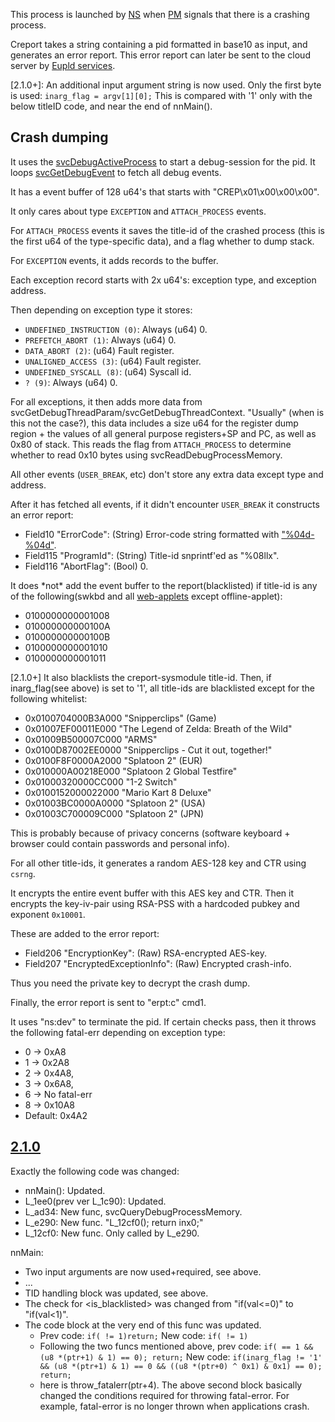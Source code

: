 This process is launched by [NS](NS%20Services.md "wikilink") when
[PM](Process%20Manager%20services.md "wikilink") signals that there is a
crashing process.

Creport takes a string containing a pid formatted in base10 as input,
and generates an error report. This error report can later be sent to
the cloud server by [Eupld services](Eupld%20services.md "wikilink").

\[2.1.0+\]: An additional input argument string is now used. Only the
first byte is used: `inarg_flag = argv[1][0];` This is compared with '1'
only with the below titleID code, and near the end of nnMain().

## Crash dumping

It uses the [svcDebugActiveProcess](SVC.md "wikilink") to start a
debug-session for the pid. It loops
[svcGetDebugEvent](SVC.md "wikilink") to fetch all debug events.

It has a event buffer of 128 u64's that starts with
"CREP\\x01\\x00\\x00\\x00".

It only cares about type `EXCEPTION` and `ATTACH_PROCESS` events.

For `ATTACH_PROCESS` events it saves the title-id of the crashed process
(this is the first u64 of the type-specific data), and a flag whether to
dump stack.

For `EXCEPTION` events, it adds records to the buffer.

Each exception record starts with 2x u64's: exception type, and
exception address.

Then depending on exception type it stores:

  - `UNDEFINED_INSTRUCTION (0)`: Always (u64) 0.
  - `PREFETCH_ABORT (1)`: Always (u64) 0.
  - `DATA_ABORT (2)`: (u64) Fault register.
  - `UNALIGNED_ACCESS (3)`: (u64) Fault register.
  - `UNDEFINED_SYSCALL (8)`: (u64) Syscall id.
  - `? (9)`: Always (u64) 0.

For all exceptions, it then adds more data from
svcGetDebugThreadParam/svcGetDebugThreadContext. "Usually" (when is this
not the case?), this data includes a size u64 for the register dump
region + the values of all general purpose registers+SP and PC, as well
as 0x80 of stack. This reads the flag from `ATTACH_PROCESS` to determine
whether to read 0x10 bytes using svcReadDebugProcessMemory.

All other events (`USER_BREAK`, etc) don't store any extra data except
type and address.

After it has fetched all events, if it didn't encounter `USER_BREAK` it
constructs an error report:

  - Field10 "ErrorCode": (String) Error-code string formatted with
    ["%04d-%04d"](Error%20codes.md "wikilink").
  - Field115 "ProgramId": (String) Title-id snprintf'ed as "%08llx".
  - Field116 "AbortFlag": (Bool) 0.

It does \*not\* add the event buffer to the report(blacklisted) if
title-id is any of the following(swkbd and all
[web-applets](Internet%20Browser.md "wikilink") except offline-applet):

  - 0100000000001008
  - 010000000000100A
  - 010000000000100B
  - 0100000000001010
  - 0100000000001011

\[2.1.0+\] It also blacklists the creport-sysmodule title-id. Then, if
inarg\_flag(see above) is set to '1', all title-ids are blacklisted
except for the following whitelist:

  - 0x0100704000B3A000 "Snipperclips" (Game)
  - 0x01007EF00011E000 "The Legend of Zelda: Breath of the Wild"
  - 0x01009B500007C000 "ARMS"
  - 0x0100D87002EE0000 "Snipperclips - Cut it out, together\!"
  - 0x0100F8F0000A2000 "Splatoon 2" (EUR)
  - 0x010000A00218E000 "Splatoon 2 Global Testfire"
  - 0x01000320000CC000 "1-2 Switch"
  - 0x0100152000022000 "Mario Kart 8 Deluxe"
  - 0x01003BC0000A0000 "Splatoon 2" (USA)
  - 0x01003C700009C000 "Splatoon 2" (JPN)

This is probably because of privacy concerns (software keyboard +
browser could contain passwords and personal info).

For all other title-ids, it generates a random AES-128 key and CTR using
`csrng`.

It encrypts the entire event buffer with this AES key and CTR. Then it
encrypts the key-iv-pair using RSA-PSS with a hardcoded pubkey and
exponent `0x10001`.

These are added to the error report:

  - Field206 "EncryptionKey": (Raw) RSA-encrypted AES-key.
  - Field207 "EncryptedExceptionInfo": (Raw) Encrypted crash-info.

Thus you need the private key to decrypt the crash dump.

Finally, the error report is sent to "erpt:c" cmd1.

It uses "ns:dev" to terminate the pid. If certain checks pass, then it
throws the following fatal-err depending on exception type:

  - 0 -\> 0xA8
  - 1 -\> 0x2A8
  - 2 -\> 0x4A8,
  - 3 -\> 0x6A8,
  - 6 -\> No fatal-err
  - 8 -\> 0x10A8
  - Default: 0x4A2

## [2.1.0](2.1.0.md "wikilink")

Exactly the following code was changed:

  - nnMain(): Updated.
  - L\_1ee0(prev ver L\_1c90): Updated.
  - L\_ad34: New func, svcQueryDebugProcessMemory.
  - L\_e290: New func. "L\_12cf0(<inparams>); return inx0;"
  - L\_12cf0: New func. Only called by L\_e290.

nnMain:

  - Two input arguments are now used+required, see above.
  - ...
  - TID handling block was updated, see above.
  - The check for <is_blacklisted> was changed from
    "if(val\<=0)<branch>" to "if(val\<1)<branch>".
  - The code block at the very end of this func was updated.
      - Prev code: `if(`<loadedval>` != 1)return;` New code:
        `if(`<loadedval>`
        != 1)`<jump over the two following func calls which are the same as prev ver>
      - Following the two funcs mentioned above, prev code:
        `if(`<loadedval>` == 1 && (u8 *(ptr+1) & 1) == 0)`<call func>`;
        return;` New code: `if(inarg_flag != '1' && (u8 *(ptr+1) & 1)
        == 0 && ((u8 *(ptr+0) ^ 0x1) & 0x1) == 0)`<call func>`; return;`
      - <call func> here is throw\_fatalerr(ptr+4). The above second
        block basically changed the conditions required for throwing
        fatal-error. For example, fatal-error is no longer thrown when
        applications crash.

